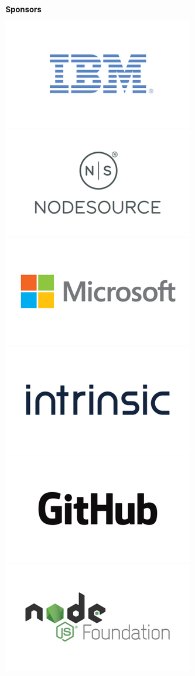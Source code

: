 <!-- .slide: data-autoslide="400"-->

## Sponsors

![ibm](/img/ibm.jpg)  <!-- .element class="fragment emblem logo-emblem" -->
![node-source](/img/node-source.jpg)  <!-- .element class="fragment emblem logo-emblem" -->
![microsoft](/img/microsoft.jpg)  <!-- .element class="fragment emblem logo-emblem" -->
![intrinsic](/img/intrinsic.jpg)  <!-- .element class="fragment emblem logo-emblem" -->
![github](/img/github.jpg)  <!-- .element class="fragment emblem logo-emblem" -->
![nodejsfoundation](/img/nodejsfoundation.jpg)  <!-- .element class="fragment emblem logo-emblem" data-autoslide="0"-->
 